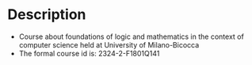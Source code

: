 # Description
- Course about foundations of logic and mathematics in the context of computer science held at University of Milano-Bicocca
- The formal course id is: 2324-2-F1801Q141
